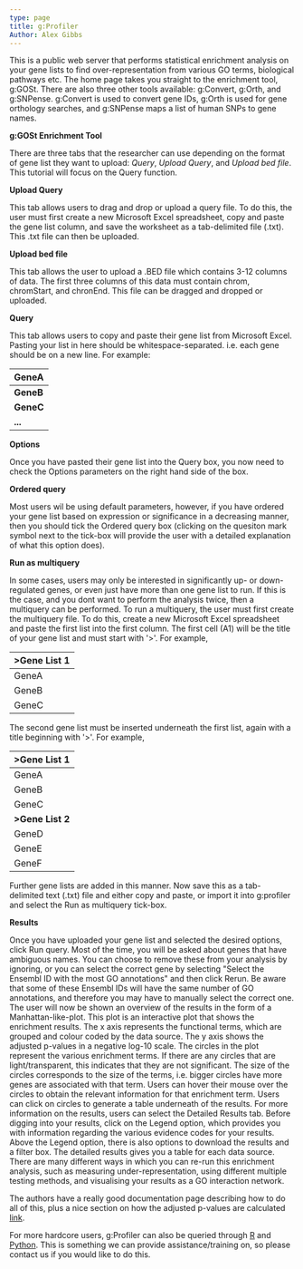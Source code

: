 ```yaml
---
type: page
title: g:Profiler
Author: Alex Gibbs
---
```

This is a public web server that performs statistical enrichment analysis on your gene lists to find over-representation from various GO terms, biological pathways etc. 
The home page takes you straight to the enrichment tool, g:GOSt. 
There are also three other tools available: g:Convert, g:Orth, and g:SNPense. g:Convert is used to convert gene IDs, g:Orth is used for gene orthology searches, and g:SNPense maps a list of human SNPs to gene names.

**g:GOSt Enrichment Tool**

There are three tabs that the researcher can use depending on the format of gene list they want to upload: *Query*, *Upload Query*, and *Upload bed file*. This tutorial will focus on the Query function.

**Upload Query**

This tab allows users to drag and drop or upload a query file. To do this, the user must first create a new Microsoft Excel
spreadsheet, copy and paste the gene list column, and save the worksheet as a tab-delimited file (.txt). This .txt file can then be uploaded.

**Upload bed file**

This tab allows the user to upload a .BED file which contains 3-12 columns of data. The first three columns of this data must contain chrom, chromStart, and chronEnd. 
This file can be dragged and dropped or uploaded.

**Query**

This tab allows users to copy and paste their gene list from Microsoft Excel. Pasting your list in here should be whitespace-separated. i.e. each gene should be on a new line. For example:

|GeneA|
|:----|
|**GeneB**|
|**GeneC**|
|**...**|

**Options**

Once you have pasted their gene list into the Query box, you now need to check the Options parameters on the right hand side of the box.

**Ordered query**

Most users wil be using default parameters, however, if you have ordered your gene list based on expression or significance in a decreasing manner, then you should tick the Ordered query box (clicking on the quesiton mark symbol next to the tick-box will provide the user with a detailed explanation of what this option does).

**Run as multiquery**

In some cases, users may only be interested in significantly up- or down-regulated genes, or even just have more than one gene list to run. 
If this is the case, and you dont want to perform the analysis twice, then a multiquery can be performed.
To run a multiquery, the user must first create the multiquery file. To do this, create a new Microsoft Excel spreadsheet and paste the first list into the first column. 
The first cell (A1) will be the title of your gene list and must start with '>'. For example,

 |>Gene List 1|
 |:-----------|
|GeneA|
|GeneB|
|GeneC|

The second gene list must be inserted underneath the first list, again with a title beginning with '>'. For example,
	
|>Gene List 1|
|:-----------|
|GeneA|
|GeneB|
|GeneC|
|**>Gene List 2**|
|GeneD|
|GeneE|
|GeneF|

Further gene lists are added in this manner. Now save this as a tab-delimited text (.txt) file and either copy and paste, or import it into g:profiler and select the Run as multiquery tick-box.

**Results**

Once you have uploaded your gene list and selected the desired options, click Run query. Most of the time, you will be asked about genes that have ambiguous names. 
You can choose to remove these from your analysis by ignoring, or you can select the correct gene by selecting "Select the Ensembl ID with the most GO annotations" and then click Rerun. 
Be aware that some of these Ensembl IDs will have the same number of GO annotations, and therefore you may have to manually select the correct one.
The user will now be shown an overview of the results in the form of a Manhattan-like-plot. This plot is an interactive plot that shows the enrichment results. 
The x axis represents the functional terms, which are grouped and colour coded by the data source. The y axis shows the adjusted p-values in a negative log-10 scale. 
The circles in the plot represent the various enrichment terms. If there are any circles that are light/transparent, this indicates that they are not significant. 
The size of the circles corresponds to the size of the terms, i.e. bigger circles have more genes are associated with that term. 
Users can hover their mouse over the circles to obtain the relevant information for that enrichment term. Users can click on circles to generate a table underneath of the results.
For more information on the results, users can select the Detailed Results tab. Before digging into your results, click on the Legend option, which provides you with information regarding the various evidence codes for your results. 
Above the Legend option, there is also options to download the results and a filter box. The detailed results gives you a table for each data source.
There are many different ways in which you can re-run this enrichment analysis, such as measuring under-representation, using different multiple testing methods, and visualising your results as a GO interaction network. 

The authors have a really good documentation page describing how to do all of this, plus a nice section on how the adjusted p-values are calculated [link](https://biit.cs.ut.ee/gprofiler/page/docs).

For more hardcore users, g:Profiler can also be queried through [R](https://biit.cs.ut.ee/gprofiler/page/r) and [Python](https://biit.cs.ut.ee/gprofiler/page/apis). 
This is something we can provide assistance/training on, so please contact us if you would like to do this.
